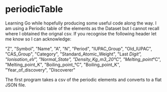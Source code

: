 periodicTable
=============

Learning Go while hopefully producing some useful code along the way. 
I am using a Periodic table of the elements  as the Dataset but I cannot recall where I obtained the orignal csv. If you recognise the following header let me know so I can acknowledge:

"Z", "Symbol", "Name", "A", "N", "Period", "IUPAC_Group", "Old_IUPAC", "CAS_Group", "Category", "Standard_Atomic_Weight", "Last _Digit", "Ionisation_eV", "Normal_State", "Density_Kg_m3_20°C", "Melting_point_°C", "Melting_point_K", "Boiling_point_°C", "Boiling_point_K", "Year_of_discovery", "Discoverer"

The first program  takes a csv of the periodic elements and converts to a flat JSON file. 

